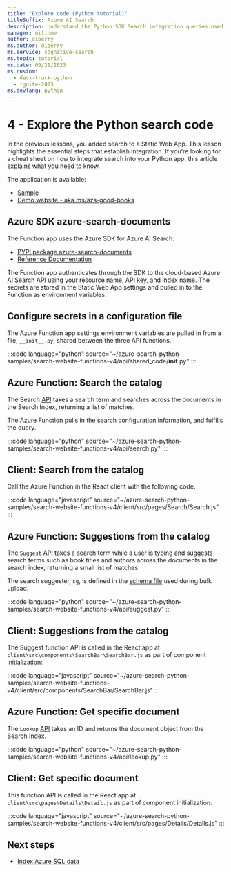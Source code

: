 ```yaml
---
title: "Explore code (Python tutorial)"
titleSuffix: Azure AI Search
description: Understand the Python SDK Search integration queries used in the Search-enabled website with this cheat sheet.
manager: nitinme
author: diberry
ms.author: diberry
ms.service: cognitive-search
ms.topic: tutorial
ms.date: 09/21/2023
ms.custom:
  - devx-track-python
  - ignite-2023
ms.devlang: python
---
```


# 4 - Explore the Python search code

In the previous lessons, you added search to a Static Web App. This lesson highlights the essential steps that establish integration. If you're looking for a cheat sheet on how to integrate search into your Python app, this article explains what you need to know.

The application is available: 
* [Sample](https://github.com/Azure-Samples/azure-search-python-samples/tree/main/search-website-functions-v4)
* [Demo website - aka.ms/azs-good-books](https://aka.ms/azs-good-books)

## Azure SDK azure-search-documents

The Function app uses the Azure SDK for Azure AI Search:

* [PYPI package azure-search-documents](https://pypi.org/project/azure-search-documents/)
* [Reference Documentation](/python/api/azure-search-documents)

The Function app authenticates through the SDK to the cloud-based Azure AI Search API using your resource name, API key, and index name. The secrets are stored in the Static Web App settings and pulled in to the Function as environment variables. 

## Configure secrets in a configuration file

The Azure Function app settings environment variables are pulled in from a file, `__init__.py`, shared between the three API functions. 

:::code language="python" source="~/azure-search-python-samples/search-website-functions-v4/api/shared_code/__init__.py"  :::

## Azure Function: Search the catalog

The Search [API](https://github.com/Azure-Samples/azure-search-python-samples/blob/main/search-website-functions-v4/api/search.py) takes a search term and searches across the documents in the Search Index, returning a list of matches. 

The Azure Function pulls in the search configuration information, and fulfills the query.

:::code language="python" source="~/azure-search-python-samples/search-website-functions-v4/api/search.py" :::

## Client: Search from the catalog

Call the Azure Function in the React client with the following code. 

:::code language="javascript" source="~/azure-search-python-samples/search-website-functions-v4/client/src/pages/Search/Search.js"  :::

## Azure Function: Suggestions from the catalog

The `Suggest` [API](https://github.com/Azure-Samples/azure-search-python-samples/blob/main/search-website-functions-v4/api/suggest.py) takes a search term while a user is typing and suggests search terms such as book titles and authors across the documents in the search index, returning a small list of matches. 

The search suggester, `sg`, is defined in the [schema file](https://github.com/Azure-Samples/azure-search-python-samples/blob/main/search-website-functions-v4/bulk-upload/good-books-index.json) used during bulk upload.

:::code language="python" source="~/azure-search-python-samples/search-website-functions-v4/api/suggest.py" :::

## Client: Suggestions from the catalog

The Suggest function API is called in the React app at `client\src\components\SearchBar\SearchBar.js` as part of component initialization:

:::code language="javascript" source="~/azure-search-python-samples/search-website-functions-v4/client/src/components/SearchBar/SearchBar.js" :::

## Azure Function: Get specific document 

The `Lookup` [API](https://github.com/Azure-Samples/azure-search-python-samples/blob/main/search-website-functions-v4/api/lookup.py) takes an ID and returns the document object from the Search Index. 

:::code language="python" source="~/azure-search-python-samples/search-website-functions-v4/api/lookup.py" :::

## Client: Get specific document 

This function API is called in the React app at `client\src\pages\Details\Detail.js` as part of component initialization:

:::code language="javascript" source="~/azure-search-python-samples/search-website-functions-v4/client/src/pages/Details/Details.js" :::

## Next steps

* [Index Azure SQL data](search-indexer-tutorial.md)
